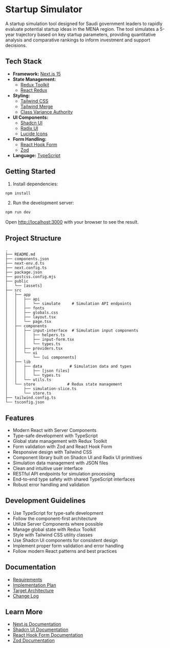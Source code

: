 # Startup Simulator

A startup simulation tool designed for Saudi government leaders to rapidly evaluate potential startup ideas in the MENA region. The tool simulates a 5-year trajectory based on key startup parameters, providing quantitative analysis and comparative rankings to inform investment and support decisions.

## Tech Stack

- **Framework:** [Next.js 15](https://nextjs.org)
- **State Management:**
  - [Redux Toolkit](https://redux-toolkit.js.org)
  - [React Redux](https://react-redux.js.org)
- **Styling:** 
  - [Tailwind CSS](https://tailwindcss.com)
  - [Tailwind Merge](https://github.com/dcastil/tailwind-merge)
  - [Class Variance Authority](https://cva.style/docs)
- **UI Components:**
  - [Shadcn UI](https://ui.shadcn.com)
  - [Radix UI](https://www.radix-ui.com)
  - [Lucide Icons](https://lucide.dev)
- **Form Handling:**
  - [React Hook Form](https://react-hook-form.com)
  - [Zod](https://zod.dev)
- **Language:** [TypeScript](https://www.typescriptlang.org)

## Getting Started

1. Install dependencies:

```bash
npm install
```

2. Run the development server:

```bash
npm run dev
```

Open [http://localhost:3000](http://localhost:3000) with your browser to see the result.

## Project Structure

```
.
├── README.md
├── components.json
├── next-env.d.ts
├── next.config.ts
├── package.json
├── postcss.config.mjs
├── public
│   └── [assets]
├── src
│   ├── app
│   │   ├── api
│   │   │   └── simulate     # Simulation API endpoints
│   │   ├── fonts
│   │   ├── globals.css
│   │   ├── layout.tsx
│   │   └── page.tsx
│   ├── components
│   │   ├── input-interface  # Simulation input components
│   │   │   ├── helpers.ts
│   │   │   ├── input-form.tsx
│   │   │   └── types.ts
│   │   ├── providers.tsx
│   │   └── ui
│   │       └── [ui components]
│   ├── lib
│   │   ├── data            # Simulation data and types
│   │   │   ├── [json files]
│   │   │   └── types.ts
│   │   └── utils.ts
│   └── store              # Redux state management
│       ├── simulation-slice.ts
│       └── store.ts
├── tailwind.config.ts
└── tsconfig.json
```

## Features

- Modern React with Server Components
- Type-safe development with TypeScript
- Global state management with Redux Toolkit
- Form validation with Zod and React Hook Form
- Responsive design with Tailwind CSS
- Component library built on Shadcn UI and Radix UI primitives
- Simulation data management with JSON files
- Clean and intuitive user interface
- RESTful API endpoints for simulation processing
- End-to-end type safety with shared TypeScript interfaces
- Robust error handling and validation

## Development Guidelines

- Use TypeScript for type-safe development
- Follow the component-first architecture
- Utilize Server Components where possible
- Manage global state with Redux Toolkit
- Style with Tailwind CSS utility classes
- Use Shadcn UI components for consistent design
- Implement proper form validation and error handling
- Follow modern React patterns and best practices

## Documentation

- [Requirements](docs/requirements.md)
- [Implementation Plan](docs/implementation-plan.md)
- [Target Architecture](docs/target-architecture.md)
- [Change Log](docs/change-log.md)

## Learn More

- [Next.js Documentation](https://nextjs.org/docs)
- [Shadcn UI Documentation](https://ui.shadcn.com)
- [React Hook Form Documentation](https://react-hook-form.com/docs)
- [Zod Documentation](https://zod.dev)
